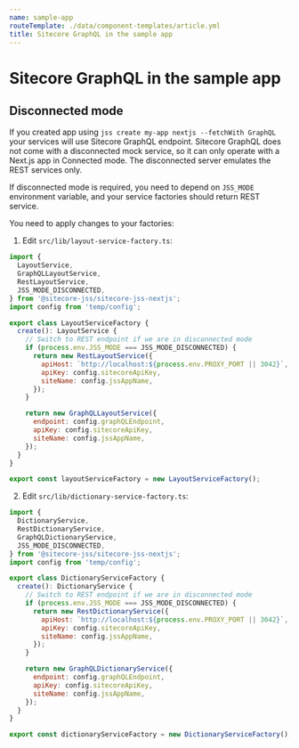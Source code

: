 ```yaml
---
name: sample-app
routeTemplate: ./data/component-templates/article.yml
title: Sitecore GraphQL in the sample app
---
```

# Sitecore GraphQL in the sample app

## Disconnected mode

If you created app using `jss create my-app nextjs --fetchWith GraphQL` your services will use Sitecore GraphQL endpoint. Sitecore GraphQL does not come with a disconnected mock service, so it can only operate with a Next.js app in Connected mode. The disconnected server emulates the REST services only.

If disconnected mode is required, you need to depend on `JSS_MODE` environment variable, and your service factories should return REST service.

You need to apply changes to your factories:
1. Edit `src/lib/layout-service-factory.ts`:

```js
import {
  LayoutService,
  GraphQLLayoutService,
  RestLayoutService,
  JSS_MODE_DISCONNECTED,
} from '@sitecore-jss/sitecore-jss-nextjs';
import config from 'temp/config';

export class LayoutServiceFactory {
  create(): LayoutService {
    // Switch to REST endpoint if we are in disconnected mode
    if (process.env.JSS_MODE === JSS_MODE_DISCONNECTED) {
      return new RestLayoutService({
        apiHost: `http://localhost:${process.env.PROXY_PORT || 3042}`,
        apiKey: config.sitecoreApiKey,
        siteName: config.jssAppName,
      });
    }

    return new GraphQLLayoutService({
      endpoint: config.graphQLEndpoint,
      apiKey: config.sitecoreApiKey,
      siteName: config.jssAppName,
    });
  }
}

export const layoutServiceFactory = new LayoutServiceFactory();
```

2. Edit `src/lib/dictionary-service-factory.ts`:
```js
import {
  DictionaryService,
  RestDictionaryService,
  GraphQLDictionaryService,
  JSS_MODE_DISCONNECTED,
} from '@sitecore-jss/sitecore-jss-nextjs';
import config from 'temp/config';

export class DictionaryServiceFactory {
  create(): DictionaryService {
    // Switch to REST endpoint if we are in disconnected mode
    if (process.env.JSS_MODE === JSS_MODE_DISCONNECTED) {
      return new RestDictionaryService({
        apiHost: `http://localhost:${process.env.PROXY_PORT || 3042}`,
        apiKey: config.sitecoreApiKey,
        siteName: config.jssAppName,
      });
    }

    return new GraphQLDictionaryService({
      endpoint: config.graphQLEndpoint,
      apiKey: config.sitecoreApiKey,
      siteName: config.jssAppName,
    });
  }
}

export const dictionaryServiceFactory = new DictionaryServiceFactory();
```
